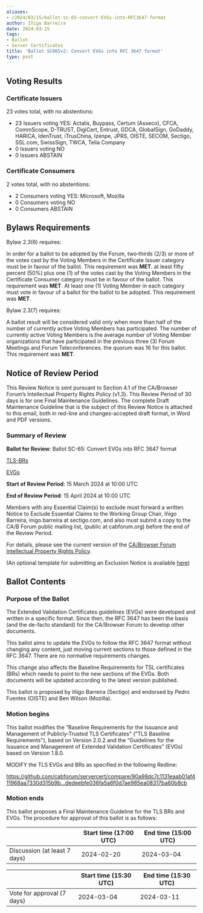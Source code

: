 ```yaml
---
aliases:
- /2024/03/15/ballot-sc-65-convert-EVGs-into-RFC3647-format
author: Iñigo Barreira
date: 2024-03-15
tags:
- Ballot
- Server Certificates
title: 'Ballot SC065v2: Convert EVGs into RFC 3647 format'
type: post
---
```


## Voting Results

### Certificate Issuers

23 votes total, with no abstentions:

- 23 Issuers voting YES: Actalis, Buypass, Certum (Asseco), CFCA, CommScope, D-TRUST, DigiCert, Entrust, GDCA, GlobalSign, GoDaddy, HARICA, IdenTrust, iTrusChina, Izenpe, JPRS, OISTE, SECOM, Sectigo, SSL.com, SwissSign, TWCA, Telia Company
- 0 Issuers voting NO
- 0 Issuers ABSTAIN

### Certificate Consumers

2 votes total, with no abstentions:

- 2 Consumers voting YES: Microsoft, Mozilla
- 0 Consumers voting NO
- 0 Consumers ABSTAIN

## Bylaws Requirements

Bylaw 2.3(6) requires:

In order for a ballot to be adopted by the Forum, two‐thirds (2/3) or more of the votes cast by the Voting Members in the Certificate Issuer category must be in favour of the ballot. This requirement was **MET**.
at least fifty percent (50%) plus one (1) of the votes cast by the Voting Members in the Certificate Consumer category must be in favour of the ballot. This requirement was **MET**.
At least one (1) Voting Member in each category must vote in favour of a ballot for the ballot to be adopted. This requirement was **MET**.

Bylaw 2.3(7) requires:

A ballot result will be considered valid only when more than half of the number of currently active Voting Members has participated. The number of currently active Voting Members is the average number of Voting Member organizations that have participated in the previous three (3) Forum Meetings and Forum Teleconferences.
the quorum was 16 for this ballot. This requirement was **MET**.

## Notice of Review Period

This Review Notice is sent pursuant to Section 4.1 of the CA/Browser Forum’s Intellectual Property Rights Policy (v1.3). This Review Period of 30 days is for one Final Maintenance Guidelines. The complete Draft Maintenance Guideline that is the subject of this Review Notice is attached to this email, both in red-line and changes-accepted draft format, in Word and PDF versions.

### Summary of Review

**Ballot for Review**: Ballot SC-65: Convert EVGs into RFC 3647 format

[TLS-BRs](BR.pdf)

[EVGs](EVG.pdf)

**Start of Review Period**: 15 March 2024 at 10:00 UTC

**End of Review Period**: 15 April 2024 at 10:00 UTC

Members with any Essential Claim(s) to exclude must forward a written Notice to Exclude Essential Claims to the Working Group Chair, Iñigo Barreira, inigo.barreira at sectigo.com, and also must submit a copy to the CA/B Forum public mailing list, (public at cabforum.org) before the end of the Review Period.

For details, please see the current version of the [CA/Browser Forum Intellectual Property Rights Policy](/uploads/CABF-IPR-Policy-v.1.3_4APR18.pdf).

(An optional template for submitting an Exclusion Notice is available [here](/uploads/Template-for-Exclusion-Notice.pdf))

## Ballot Contents

### Purpose of the Ballot

The Extended Validation Certificates guidelines (EVGs) were developed and written in a specific format. Since then, the RFC 3647 has been the basis (and the de-facto standard) for the CA/Browser Forum to develop other documents.

This ballot aims to update the EVGs to follow the RFC 3647 format without changing any content, just moving current sections to those defined in the RFC 3647. There are no normative requirements changes.

This change also affects the Baseline Requirements for TSL certificates (BRs) which needs to point to the new sections of the EVGs. Both documents will be updated according to the latest version published.

This ballot is proposed by Iñigo Barreira (Sectigo) and endorsed by Pedro Fuentes (OISTE) and Ben Wilson (Mozilla).

### Motion begins

This ballot modifies the “Baseline Requirements for the Issuance and Management of Publicly-Trusted TLS Certificates" ("TLS Baseline Requirements"), based on Version 2.0.2 and the “Guidelines for the Issuance and Management of Extended Validation Certificates” (EVGs) based on Version 1.8.0. 

MODIFY the TLS EVGs and BRs as specified in the following Redline:

https://github.com/cabforum/servercert/compare/90a98dc7c1131eaab01af411968aa7330d315b9b...dedeebfe036fa5a6f0d7ae985ea08317ba60b8cb


### Motion ends

This ballot proposes a Final Maintenance Guideline for the TLS BRs and EVGs. The procedure for approval of this ballot is as follows:

|                                     | Start time (17:00 UTC) | End time (15:00 UTC) |
| ----------------------------------- | --------------------- | ------------------- |
| Discussion (at least 7 days)        | 2024-02-20            | 2024-03-04          |


|                                     | Start time (15:30 UTC) | End time (15:30 UTC) |
| ----------------------------------- | --------------------- | ------------------- |
| Vote for approval (7 days)          | 2024-03-04            | 2024-03-11          |

